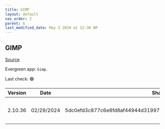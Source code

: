 ```yaml
---
title: GIMP
layout: default
nav_order: 2
parent: G
last_modified_date: May 3 2024 at 12:30 AM
---
```


## GIMP

[Source](https://www.gimp.org/)

Evergreen app: `Gimp`. 

Last check: 🟢

| Version | Date       | Sha256                                                           | URI                                                                                                                                                                  |
| ------- | ---------- | ---------------------------------------------------------------- | -------------------------------------------------------------------------------------------------------------------------------------------------------------------- |
| 2.10.36 | 02/29/2024 | 5dc0efd3c877c6e8fd8af44944d31997875e38b610f95b30445aea3758dbbe90 | [https://mirror.clarkson.edu/gimp/pub/gimp/v2.10/windows/gimp-2.10.36-setup-1.exe](https://mirror.clarkson.edu/gimp/pub/gimp/v2.10/windows/gimp-2.10.36-setup-1.exe) |
